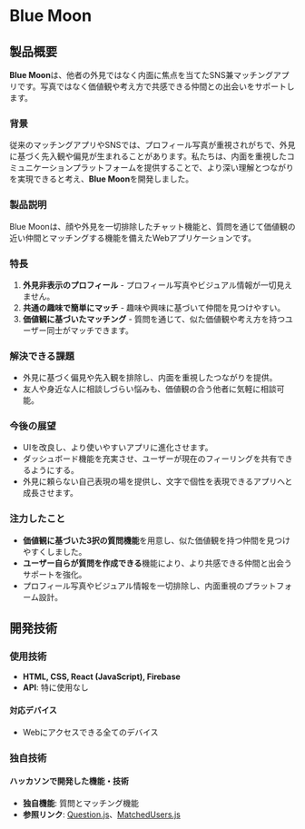 # Blue Moon


## 製品概要
**Blue Moon**は、他者の外見ではなく内面に焦点を当てたSNS兼マッチングアプリです。写真ではなく価値観や考え方で共感できる仲間との出会いをサポートします。

### 背景
従来のマッチングアプリやSNSでは、プロフィール写真が重視されがちで、外見に基づく先入観や偏見が生まれることがあります。私たちは、内面を重視したコミュニケーションプラットフォームを提供することで、より深い理解とつながりを実現できると考え、**Blue Moon**を開発しました。

### 製品説明
Blue Moonは、顔や外見を一切排除したチャット機能と、質問を通じて価値観の近い仲間とマッチングする機能を備えたWebアプリケーションです。

### 特長
1. **外見非表示のプロフィール** - プロフィール写真やビジュアル情報が一切見えません。
2. **共通の趣味で簡単にマッチ** - 趣味や興味に基づいて仲間を見つけやすい。
3. **価値観に基づいたマッチング** - 質問を通じて、似た価値観や考え方を持つユーザー同士がマッチできます。

### 解決できる課題
- 外見に基づく偏見や先入観を排除し、内面を重視したつながりを提供。
- 友人や身近な人に相談しづらい悩みも、価値観の合う他者に気軽に相談可能。

### 今後の展望
- UIを改良し、より使いやすいアプリに進化させます。
- ダッシュボード機能を充実させ、ユーザーが現在のフィーリングを共有できるようにする。
- 外見に頼らない自己表現の場を提供し、文字で個性を表現できるアプリへと成長させます。

### 注力したこと
- **価値観に基づいた3択の質問機能**を用意し、似た価値観を持つ仲間を見つけやすくしました。
- **ユーザー自らが質問を作成できる**機能により、より共感できる仲間と出会うサポートを強化。
- プロフィール写真やビジュアル情報を一切排除し、内面重視のプラットフォーム設計。

## 開発技術
### 使用技術
- **HTML, CSS, React (JavaScript), Firebase**
- **API**: 特に使用なし

#### 対応デバイス
- Webにアクセスできる全てのデバイス

### 独自技術
#### ハッカソンで開発した機能・技術
- **独自機能**: 質問とマッチング機能
- **参照リンク**: [Question.js](https://vscode.dev/github/gaush023/euh/blob/main/src/Question.js)、[MatchedUsers.js](https://vscode.dev/github/gaush023/euh/blob/main/src/MatchedUsers.js)